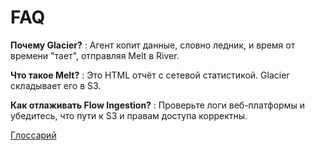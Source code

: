 # FAQ

**Почему Glacier?**
: Агент копит данные, словно ледник, и время от времени "тает", отправляя Melt в River.

**Что такое Melt?**
: Это HTML отчёт с сетевой статистикой. Glacier складывает его в S3.

**Как отлаживать Flow Ingestion?**
: Проверьте логи веб-платформы и убедитесь, что пути к S3 и правам доступа корректны.

[Глоссарий](./glossary.md)
